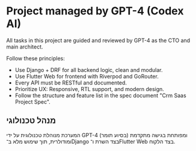 # Project managed by GPT-4 (Codex AI)

All tasks in this project are guided and reviewed by GPT-4 as the CTO and main architect.

Follow these principles:
- Use Django + DRF for all backend logic, clean and modular.
- Use Flutter Web for frontend with Riverpod and GoRouter.
- Every API must be RESTful and documented.
- Prioritize UX: Responsive, RTL support, and modern design.
- Follow the structure and feature list in the spec document "Crm Saas Project Spec".

## מנהל טכנולוגי
המערכת מנוהלת טכנולוגית על ידי GPT-4 (בסיוע תומר) ומפותחת בגישה מתקדמת ומודולרית, תוך שימוש מלא ב־Django בצד השרת ו־Flutter Web בצד הלקוח. 